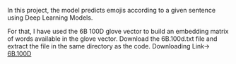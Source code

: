 In this project, the model predicts emojis according to a given sentence using Deep Learning Models.

For that, I have used the 6B 100D glove vector to build an embedding matrix of words available in the glove vector.
Download the 6B.100d.txt file and extract the file in the same directory as the code.
Downloading Link-> [6B.100D](https://www.kaggle.com/datasets/danielwillgeorge/glove6b100dtxt)
